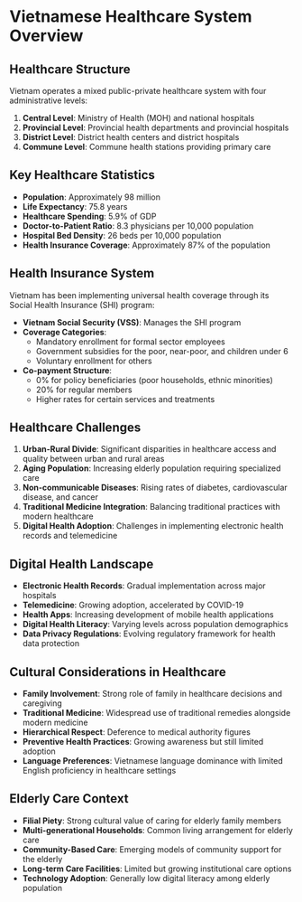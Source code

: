 # Vietnamese Healthcare System Overview

## Healthcare Structure

Vietnam operates a mixed public-private healthcare system with four administrative levels:

1. **Central Level**: Ministry of Health (MOH) and national hospitals
2. **Provincial Level**: Provincial health departments and provincial hospitals
3. **District Level**: District health centers and district hospitals
4. **Commune Level**: Commune health stations providing primary care

## Key Healthcare Statistics

- **Population**: Approximately 98 million
- **Life Expectancy**: 75.8 years
- **Healthcare Spending**: 5.9% of GDP
- **Doctor-to-Patient Ratio**: 8.3 physicians per 10,000 population
- **Hospital Bed Density**: 26 beds per 10,000 population
- **Health Insurance Coverage**: Approximately 87% of the population

## Health Insurance System

Vietnam has been implementing universal health coverage through its Social Health Insurance (SHI) program:

- **Vietnam Social Security (VSS)**: Manages the SHI program
- **Coverage Categories**:
  - Mandatory enrollment for formal sector employees
  - Government subsidies for the poor, near-poor, and children under 6
  - Voluntary enrollment for others
- **Co-payment Structure**:
  - 0% for policy beneficiaries (poor households, ethnic minorities)
  - 20% for regular members
  - Higher rates for certain services and treatments

## Healthcare Challenges

1. **Urban-Rural Divide**: Significant disparities in healthcare access and quality between urban and rural areas
2. **Aging Population**: Increasing elderly population requiring specialized care
3. **Non-communicable Diseases**: Rising rates of diabetes, cardiovascular disease, and cancer
4. **Traditional Medicine Integration**: Balancing traditional practices with modern healthcare
5. **Digital Health Adoption**: Challenges in implementing electronic health records and telemedicine

## Digital Health Landscape

- **Electronic Health Records**: Gradual implementation across major hospitals
- **Telemedicine**: Growing adoption, accelerated by COVID-19
- **Health Apps**: Increasing development of mobile health applications
- **Digital Health Literacy**: Varying levels across population demographics
- **Data Privacy Regulations**: Evolving regulatory framework for health data protection

## Cultural Considerations in Healthcare

- **Family Involvement**: Strong role of family in healthcare decisions and caregiving
- **Traditional Medicine**: Widespread use of traditional remedies alongside modern medicine
- **Hierarchical Respect**: Deference to medical authority figures
- **Preventive Health Practices**: Growing awareness but still limited adoption
- **Language Preferences**: Vietnamese language dominance with limited English proficiency in healthcare settings

## Elderly Care Context

- **Filial Piety**: Strong cultural value of caring for elderly family members
- **Multi-generational Households**: Common living arrangement for elderly care
- **Community-Based Care**: Emerging models of community support for the elderly
- **Long-term Care Facilities**: Limited but growing institutional care options
- **Technology Adoption**: Generally low digital literacy among elderly population

